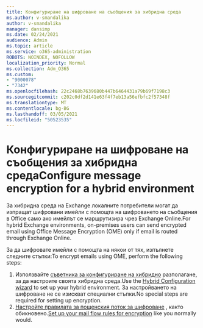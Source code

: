 ```yaml
---
title: Конфигуриране на шифроване на съобщения за хибридна среда
ms.author: v-smandalika
author: v-smandalika
manager: dansimp
ms.date: 02/24/2021
audience: Admin
ms.topic: article
ms.service: o365-administration
ROBOTS: NOINDEX, NOFOLLOW
localization_priority: Normal
ms.collection: Adm_O365
ms.custom:
- "9000078"
- "7342"
ms.openlocfilehash: 22c2468b7639680b447b6464431a79b69f7198c3
ms.sourcegitcommit: c202c0df2d141e63f4f7eb13a56efbfc2f57348f
ms.translationtype: MT
ms.contentlocale: bg-BG
ms.lasthandoff: 03/05/2021
ms.locfileid: "50523535"
---
```

# <a name="configure-message-encryption-for-a-hybrid-environment"></a><span data-ttu-id="6f5d6-102">Конфигуриране на шифроване на съобщения за хибридна среда</span><span class="sxs-lookup"><span data-stu-id="6f5d6-102">Configure message encryption for a hybrid environment</span></span>

<span data-ttu-id="6f5d6-103">За хибридна среда на Exchange локалните потребители могат да изпращат шифровани имейли с помощта на шифроването на съобщения в Office само ако имейлът се маршрутизира чрез Exchange Online.</span><span class="sxs-lookup"><span data-stu-id="6f5d6-103">For hybrid Exchange environments, on-premises users can send encrypted email using Office Message Encryption (OME) only if email is routed through Exchange Online.</span></span>

<span data-ttu-id="6f5d6-104">За да шифровате имейли с помощта на някои от тях, изпълнете следните стъпки:</span><span class="sxs-lookup"><span data-stu-id="6f5d6-104">To encrypt emails using OME, perform the following steps:</span></span>

1. <span data-ttu-id="6f5d6-105">Използвайте [съветника за конфигуриране на хибридно](https://docs.microsoft.com/Exchange/hybrid-configuration-wizard) разполагане, за да настроите своята хибридна среда.</span><span class="sxs-lookup"><span data-stu-id="6f5d6-105">Use the [Hybrid Configuration wizard](https://docs.microsoft.com/Exchange/hybrid-configuration-wizard) to set up your hybrid environment.</span></span> <span data-ttu-id="6f5d6-106">За настройването на шифроване не се изискват специални стъпки.</span><span class="sxs-lookup"><span data-stu-id="6f5d6-106">No special steps are required for setting up encryption.</span></span>
2. <span data-ttu-id="6f5d6-107">[Настройте правилата за пощенския поток за шифроване](https://docs.microsoft.com/microsoft-365/compliance/define-mail-flow-rules-to-encrypt-email) , както обикновено.</span><span class="sxs-lookup"><span data-stu-id="6f5d6-107">[Set up your mail flow rules for encryption](https://docs.microsoft.com/microsoft-365/compliance/define-mail-flow-rules-to-encrypt-email) like you normally would.</span></span>


